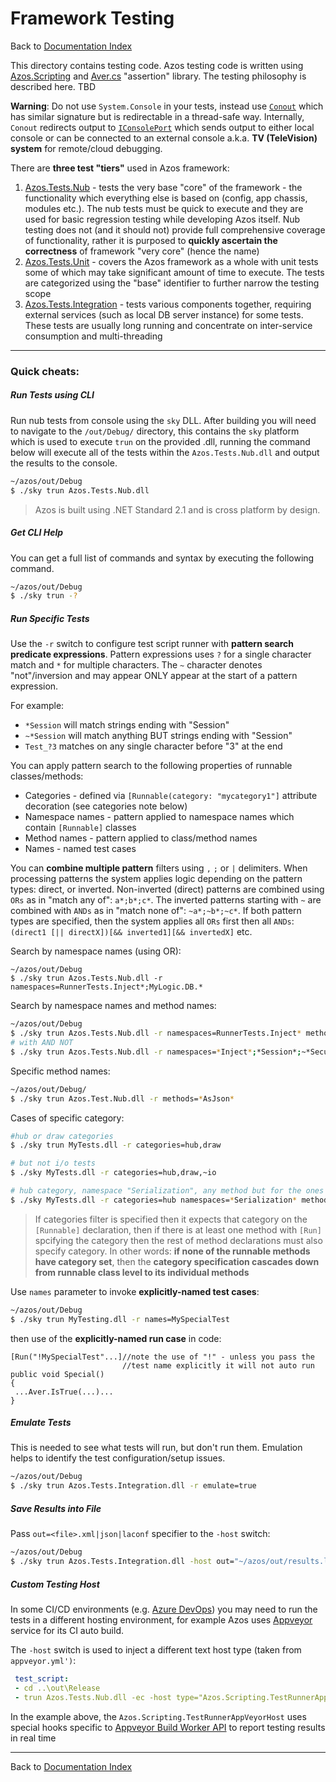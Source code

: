# Framework Testing

Back to [Documentation Index](/src/documentation-index.md)


This directory contains testing code. Azos testing code is written using [Azos.Scripting](/src/Azos/Scripting) and
 [Aver.cs](/src/Azos/Aver.cs) "assertion" library. The testing philosophy is described here. TBD

**Warning**: Do not use `System.Console` in your tests, instead use [`Conout`](/src/Azos/Scripting) which has similar signature but is 
redirectable in a thread-safe way. Internally, `Conout` redirects output to [`IConsolePort`](/src/Azos/IO/Console) which 
sends output to either local console or can be connected to an external console a.k.a. **TV (TeleVision) system** 
for remote/cloud debugging.

There are **three test "tiers"** used in Azos framework:

1. [Azos.Tests.Nub](Azos.Tests.Nub) - tests the very base "core" of the framework - the functionality 
 which everything else is based on (config, app chassis, modules etc.). The nub tests must be quick to 
 execute and they are used for basic regression testing while developing Azos itself. Nub testing does not
 (and it should not) provide full comprehensive coverage of functionality, rather it is purposed to
 **quickly ascertain the correctness** of framework "very core" (hence the name)
1. [Azos.Tests.Unit](Azos.Tests.Unit) - covers the Azos framework as a whole with unit tests some of which
 may take significant amount of time to execute. The tests are categorized using the "base" identifier to further
 narrow the testing scope
1. [Azos.Tests.Integration](Azos.Tests.Integration) - tests various components together, requiring external services
 (such as local DB server instance) for some tests. These tests are usually long running and concentrate on inter-service
 consumption and multi-threading

---
### Quick cheats:

##### Run Tests using CLI
Run nub tests from console using the `sky` DLL. After building you will need to navigate to the `/out/Debug/` directory, this contains the `sky` platform which is used to execute `trun` on the provided .dll, running the command below will execute all of the tests within the `Azos.Tests.Nub.dll` and output the results to the console. 
```bash
~/azos/out/Debug
$ ./sky trun Azos.Tests.Nub.dll
```

> Azos is built using .NET Standard 2.1 and is cross platform by design.

##### Get CLI Help
You can get a full list of commands and syntax by executing the following command.
```bash
~/azos/out/Debug
$ ./sky trun -?
```

##### Run Specific Tests
Use the `-r` switch to configure test script runner with **pattern search predicate expressions**.
Pattern expressions uses `?` for a single character match and `*` for multiple characters. 
The `~` character denotes "not"/inversion and may appear ONLY appear at the start of a pattern expression.

For example:
- `*Session` will match strings ending with "Session"
- `~*Session` will match anything BUT strings ending with "Session"
- `Test_?3` matches on any single character before "3" at the end

You can apply pattern search to the following properties of runnable classes/methods:
- Categories - defined via `[Runnable(category: "mycategory1"]` attribute decoration (see categories note below)
- Namespace names - pattern applied to namespace names which contain `[Runnable]` classes
- Method names - pattern applied to class/method names
- Names - named test cases


You can **combine multiple pattern** filters using `,` `;` or `|` delimiters.
When processing patterns the system applies logic depending on the pattern types: direct, or inverted.
Non-inverted (direct) patterns are combined using `ORs` as in "match any of": `a*;b*;c*`.
The inverted patterns starting with `~` are combined with `ANDs` as in "match none of": `~a*;~b*;~c*`.
If both pattern types are specified, then the system applies all `ORs` first then all `ANDs`:  
 `(direct1 [|| directX])[&& inverted1][&& invertedX]` etc.

Search by namespace names (using OR):
```batch
~/azos/out/Debug
$ ./sky trun Azos.Tests.Nub.dll -r namespaces=RunnerTests.Inject*;MyLogic.DB.*
```

Search by namespace names and method names:

```bash
~/azos/out/Debug
$ ./sky trun Azos.Tests.Nub.dll -r namespaces=RunnerTests.Inject* methods=*Json_Read?-* names=case?
# with AND NOT
$ ./sky trun Azos.Tests.Nub.dll -r namespaces=*Inject*;*Session*;~*Secur* methods=~*Json*
```

Specific method names:
```bash
~/azos/out/Debug/
$ ./sky trun Azos.Test.Nub.dll -r methods=*AsJson*
```

Cases of specific category:
```bash
#hub or draw categories
$ ./sky trun MyTests.dll -r categories=hub,draw

# but not i/o tests
$ ./sky MyTests.dll -r categories=hub,draw,~io

# hub category, namespace "Serialization", any method but for the ones called "_Fail"
$ ./sky MyTests.dll -r categories=hub namespaces=*Serialization* method=~*_Fail
```

> If categories filter is specified then it expects that category on the `[Runnable]` declaration, then if there is at least one method with `[Run]` spcifying the category then 
> the rest of method declarations must also specify category. In other words: **if none of the runnable methods have category set**, then the **category specification cascades down from 
> runnable class level to its individual methods**

Use `names` parameter to invoke **explicitly-named test cases**:
```bash
~/azos/out/Debug
$ ./sky trun MyTesting.dll -r names=MySpecialTest
```
then use of the **explicitly-named run case** in code:
```CSharp
[Run("!MySpecialTest"...]//note the use of "!" - unless you pass the
                         //test name explicitly it will not auto run
public void Special()
{
 ...Aver.IsTrue(...)...
}
```



##### Emulate Tests
This is needed to see what tests will run, but don't run them. Emulation helps to identify the test
configuration/setup issues.
```bash
~/azos/out/Debug
$ ./sky trun Azos.Tests.Integration.dll -r emulate=true
```

##### Save Results into File
Pass `out=<file>.xml|json|laconf` specifier to the `-host` switch:
```bash
~/azos/out/Debug
$ ./sky trun Azos.Tests.Integration.dll -host out="~/azos/out/results.laconf"
```

##### Custom Testing Host
In some CI/CD environments (e.g. [Azure DevOps](https://azure.microsoft.com/en-us/services/devops/)) you may need to run the tests in a different hosting environment, for example
Azos uses [Appveyor](https://www.appveyor.com/) service for its CI auto build.

The `-host` switch is used to inject a different text host type (taken from `appveyor.yml')`:
```yml
 test_script:
 - cd ..\out\Release
 - trun Azos.Tests.Nub.dll -ec -host type="Azos.Scripting.TestRunnerAppVeyorHost, Azos"
```

In the example above, the `Azos.Scripting.TestRunnerAppVeyorHost` uses special hooks
specific to [Appveyor Build Worker API](https://www.appveyor.com/docs/build-worker-api/) 
to report testing results in real time

---
Back to [Documentation Index](/src/documentation-index.md)




